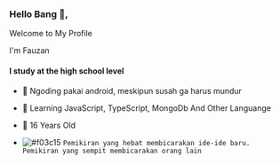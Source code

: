 <div align="cente">
<h3>Hello Bang  👋,</h3>
<p>Welcome to My Profile</p>
<p> I'm Fauzan </p>
</div>


#### I study at the high school level
- 🔭 Ngoding pakai android, meskipun susah ga harus mundur
- 🌱 Learning JavaScript, TypeScript, MongoDb And Other Languange
- 👯 16 Years Old


- ![#f03c15](https://via.placeholder.com/15/f03c15/000000?text=+) `Pemikiran yang hebat membicarakan ide-ide baru. Pemikiran yang sempit membicarakan orang lain`  

